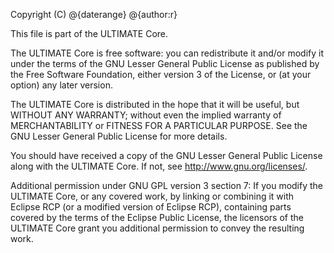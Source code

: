 Copyright (C) @{daterange} @{author:r}

This file is part of the ULTIMATE Core.

The ULTIMATE Core is free software: you can redistribute it and/or modify
it under the terms of the GNU Lesser General Public License as published
by the Free Software Foundation, either version 3 of the License, or
(at your option) any later version.

The ULTIMATE Core is distributed in the hope that it will be useful,
but WITHOUT ANY WARRANTY; without even the implied warranty of
MERCHANTABILITY or FITNESS FOR A PARTICULAR PURPOSE.  See the
GNU Lesser General Public License for more details.

You should have received a copy of the GNU Lesser General Public License
along with the ULTIMATE Core. If not, see <http://www.gnu.org/licenses/>.

Additional permission under GNU GPL version 3 section 7:
If you modify the ULTIMATE Core, or any covered work, by linking
or combining it with Eclipse RCP (or a modified version of Eclipse RCP), 
containing parts covered by the terms of the Eclipse Public License, the 
licensors of the ULTIMATE Core grant you additional permission 
to convey the resulting work.
